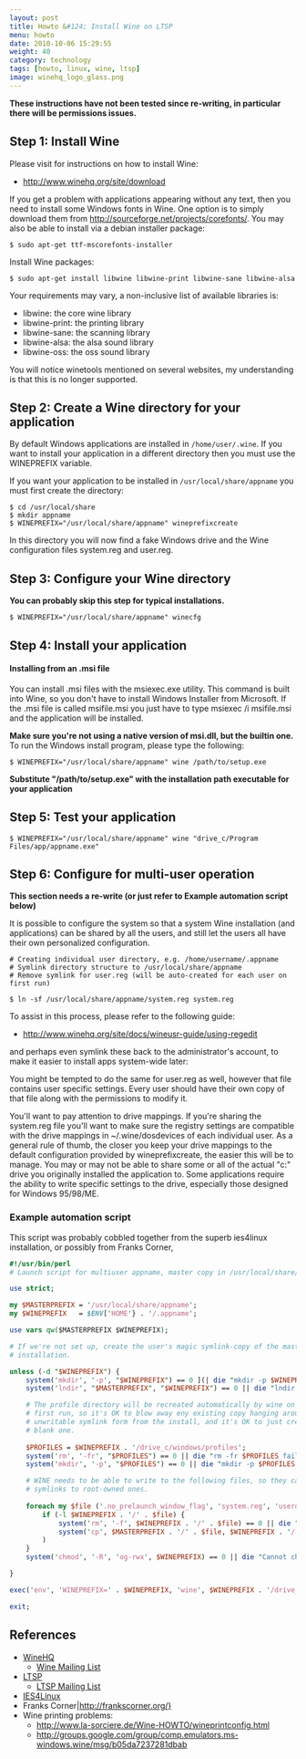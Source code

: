 ```yaml
---
layout: post
title: Howto &#124; Install Wine on LTSP
menu: howto
date: 2010-10-06 15:29:55
weight: 40
category: technology
tags: [howto, linux, wine, ltsp]
image: winehq_logo_glass.png
---
```


**These instructions have not been tested since re-writing, in particular there will be permissions issues.**

## Step 1: Install Wine

Please visit for instructions on how to install Wine:

<!--more-->

   * http://www.winehq.org/site/download

If you get a problem with applications appearing without any text, then you need to install some Windows fonts in Wine. 
One option is to simply download them from <http://sourceforge.net/projects/corefonts/>. You may also be able to install via a debian installer package:

    $ sudo apt-get ttf-mscorefonts-installer

Install Wine packages:

    $ sudo apt-get install libwine libwine-print libwine-sane libwine-alsa

Your requirements may vary, a non-inclusive list of available libraries is:

   * libwine: the core wine library
   * libwine-print: the printing library
   * libwine-sane: the scanning library
   * libwine-alsa: the alsa sound library
   * libwine-oss: the oss sound library

You will notice winetools mentioned on several websites, my understanding is that this is no longer supported.

## Step 2: Create a Wine directory for your application

By default Windows applications are installed in `/home/user/.wine`. If you want to install your application in a different directory then you must use the WINEPREFIX variable.

If you want your application to be installed in `/usr/local/share/appname` you must first create the directory:

    $ cd /usr/local/share
    $ mkdir appname
    $ WINEPREFIX="/usr/local/share/appname" wineprefixcreate

In this directory you will now find a fake Windows drive and the Wine configuration files system.reg and user.reg.

## Step 3: Configure your Wine directory

**You can probably skip this step for typical installations.**

    $ WINEPREFIX="/usr/local/share/appname" winecfg

## Step 4: Install your application

#### Installing from an .msi file
 
You can install .msi files with the msiexec.exe utility. This command is built into Wine, so you don't have to install Windows Installer from Microsoft.
If the .msi file is called msifile.msi you just have to type msiexec /i msifile.msi and the application will be installed.
 
**Make sure you're not using a native version of msi.dll, but the builtin one.**
To run the Windows install program, please type the following:

    $ WINEPREFIX="/usr/local/share/appname" wine /path/to/setup.exe

**Substitute "/path/to/setup.exe" with the installation path executable for your application**

## Step 5: Test your application

    $ WINEPREFIX="/usr/local/share/appname" wine "drive_c/Program Files/app/appname.exe"

## Step 6: Configure for multi-user operation

**This section needs a re-write (or just refer to Example automation script below)**

It is possible to configure the system so that a system Wine installation (and applications) can be shared by all the users, and still let the users all have their own personalized configuration.

    # Creating individual user directory, e.g. /home/username/.appname
    # Symlink directory structure to /usr/local/share/appname
    # Remove symlink for user.reg (will be auto-created for each user on first run)

    $ ln -sf /usr/local/share/appname/system.reg system.reg

To assist in this process, please refer to the following guide:

   * http://www.winehq.org/site/docs/wineusr-guide/using-regedit

and perhaps even symlink these back to the administrator's account, to make it easier to install apps system-wide later:

You might be tempted to do the same for user.reg as well, however that file contains user specific settings. Every user should have their own copy of that file along with the permissions to modify it.

You'll want to pay attention to drive mappings. If you're sharing the system.reg file you'll want to make sure the registry settings are compatible with the drive mappings in ~/.wine/dosdevices of each individual user. As a general rule of thumb, the closer you keep your drive mappings to the default configuration provided by wineprefixcreate, the easier this will be to manage. You may or may not be able to share some or all of the actual "c:" drive you originally installed the application to. Some applications require the ability to write specific settings to the drive, especially those designed for Windows 95/98/ME.

### Example automation script

This script was probably cobbled together from the superb ies4linux installation, or possibly from Franks Corner, 

```pl
#!/usr/bin/perl
# Launch script for multiuser appname, master copy in /usr/local/share/appname.

use strict;

my $MASTERPREFIX = '/usr/local/share/appname';
my $WINEPREFIX   = $ENV['HOME'} . '/.appname';

use vars qw($MASTERPREFIX $WINEPREFIX);

# If we're not set up, create the user's magic symlink-copy of the master
# installation.

unless (-d "$WINEPREFIX") {
	system('mkdir', '-p', "$WINEPREFIX") == 0 ](| die "mkdir -p $WINEPREFIX: $?";
	system('lndir', "$MASTERPREFIX", "$WINEPREFIX") == 0 || die "lndir failed: is xutils installed? $?";

	# The profile directory will be recreated automatically by wine on the
	# first run, so it's OK to blow away eny existing copy hanging around in
	# unwritable symlink form from the install, and it's OK to just create a
	# blank one.
   
	$PROFILES = $WINEPREFIX . '/drive_c/windows/profiles';
	system('rm', '-fr', "$PROFILES") == 0 || die "rm -fr $PROFILES failed: $?";
	system('mkdir', '-p', "$PROFILES") == 0 || die "mkdir -p $PROFILES failed: $?";

	# WINE needs to be able to write to the following files, so they can't be
	# symlinks to root-owned ones.
   
	foreach my $file ('.no_prelaunch_window_flag', 'system.reg', 'userdef.reg', 'user.reg') {
		if (-l $WINEPREFIX . '/' . $file) {
			system('rm', '-f', $WINEPREFIX . '/' . $file) == 0 || die "rm -f $WINEPREFIX/$file failed: $?";
			system('cp', $MASTERPREFIX . '/' . $file, $WINEPREFIX . '/' . $file) == 0 || die "Cannot copy $MASTERPREFIX/$file to $WINEPREFIX/$file: $?";
		)
	}
	system('chmod', '-R', 'og-rwx', $WINEPREFIX) == 0 || die "Cannot chmod -R og-rwx $WINEPREFIX: $?";

}

exec('env', 'WINEPREFIX=' . $WINEPREFIX, 'wine', $WINEPREFIX . '/drive_c/Program Files/appname/appname.exe', @ARGV) == 0 || die "Failed to launch appname: $?\n";

exit;
```

## References

   * [WineHQ](http://www.winehq.org/)
      * [Wine Mailing List](http://www.winehq.org/mailman/listinfo/wine-users)
   * [LTSP](http://www.ltsp.org/)
      * [LTSP Mailing List](http://marc.info/?l=ltsp-discuss&r=1&w=2)
   * [IES4Linux](http://www.tatanka.com.br/)
   * Franks Corner|http://frankscorner.org/}
   * Wine printing problems:
      * http://www.la-sorciere.de/Wine-HOWTO/wineprintconfig.html
      * http://groups.google.com/group/comp.emulators.ms-windows.wine/msg/b05da7237281dbab
